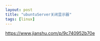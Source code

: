 ```yaml
---
layout: post
title: "ubuntuServer关闭显示器"
tags: [linux]
---
```

https://www.jianshu.com/p/9c740952b70e
<!--excerpt-->